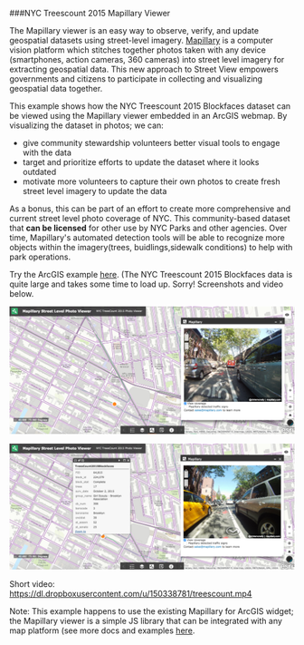 ###NYC Treescount 2015 Mapillary Viewer

The Mapillary viewer is an easy way to observe, verify, and update geospatial datasets using street-level imagery. [Mapillary](http://www.mapillary.com) is a computer vision platform  which stitches together photos taken with any device (smartphones, action cameras, 360 cameras) into street level imagery for extracting geospatial data.  This new approach to Street View empowers governments and citizens to participate in collecting and visualizing geospatial data together.   

This example shows how the NYC Treescount 2015 Blockfaces dataset can be viewed using the Mapillary viewer embedded in an ArcGIS webmap.
By visualizing the dataset in photos; we can:
- give community stewardship volunteers better visual tools to engage with the data
- target and prioritize efforts to update the dataset where it looks outdated
- motivate more volunteers to capture their own photos to create fresh street level imagery to update the data

As a bonus, this can be part of an effort to create more comprehensive and current street level photo coverage of NYC. This community-based dataset that **can be licensed** for other use by NYC Parks and other agencies. Over time, Mapillary's automated detection tools will be able to recognize more objects within the imagery(trees, buidlings,sidewalk conditions) to help with park operations.  

Try the ArcGIS example [here](). (The NYC Treescount 2015 Blockfaces data is quite large and takes some time to load up. Sorry! Screenshots and video below. 

![treescount1](treescount1.png)

![treescount2](treescount2.png)

Short video: https://dl.dropboxusercontent.com/u/150338781/treescount.mp4

Note:  This example happens to use the existing Mapillary for ArcGIS widget; the Mapillary viewer is a simple JS library that can be integrated with any map platform (see more docs and examples [here](http://mapillary.github.io/mapillary-js/). 


